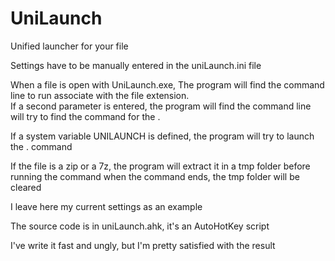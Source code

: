 # UniLaunch
Unified launcher for your file

Settings have to be manually entered in the uniLaunch.ini file  

When a file is open with UniLaunch.exe, The program will find the command line to run associate with the file extension.  
If a second parameter is entered, the program will find the command line will try to find the command for the <extension>.<second parameter>
  
If a system variable UNILAUNCH is defined, the program will try to launch the <extension>.<unilaunch var> command
  
If the file is a zip or a 7z, the program will extract it in a tmp folder before running the command
when the command ends, the tmp folder will be cleared

I leave here my current settings as an example

The source code is in uniLaunch.ahk, it's an AutoHotKey script

I've write it fast and ungly, but I'm pretty satisfied with the result
